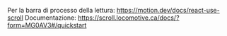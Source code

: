 Per la barra di processo della lettura: https://motion.dev/docs/react-use-scroll
Documentazione: https://scroll.locomotive.ca/docs/?form=MG0AV3#/quickstart
